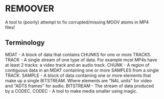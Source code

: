REMOOVER
========

A tool to (poorly) attempt to fix corrupted/missing MOOV atoms in MP4 files!

Terminology
-----------

MDAT - A block of data that contains CHUNKS for one or more TRACKS.
TRACK - A single stream of one type of data. For example most MP4s have at least 2 tracks: a video track and an audio track.
CHUNK - A region of contiguous data in an MDAT containing one or more SAMPLES from a single TRACK.
SAMPLE - A block of data containing one or more elements that make up a single BITSTREAM. Where elements are "NAL units" for video and "ADTS frames" for audio.
BITSTREAM - The stream of data produced by a CODEC.
CODEC - A tool to make media smaller using magic.
